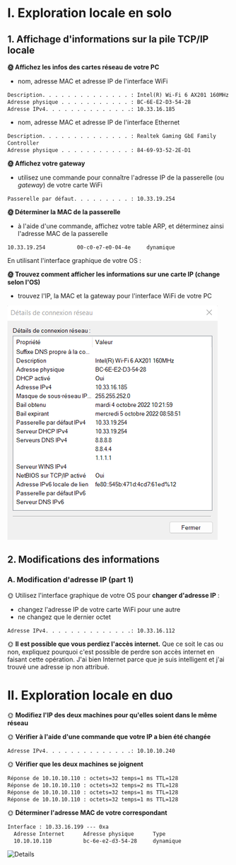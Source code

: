 # I. Exploration locale en solo
## 1. Affichage d'informations sur la pile TCP/IP locale
**🌞 Affichez les infos des cartes réseau de votre PC**
- nom, adresse MAC et adresse IP de l'interface WiFi
```
Description. . . . . . . . . . . . . . : Intel(R) Wi-Fi 6 AX201 160MHz
Adresse physique . . . . . . . . . . . : BC-6E-E2-D3-54-28
Adresse IPv4. . . . . . . . . . . . . .: 10.33.16.185
```
- nom, adresse MAC et adresse IP de l'interface Ethernet
```
Description. . . . . . . . . . . . . . : Realtek Gaming GbE Family Controller
Adresse physique . . . . . . . . . . . : 84-69-93-52-2E-D1
```
**🌞 Affichez votre gateway**

- utilisez une commande pour connaître l'adresse IP de la passerelle (ou *gateway*) de votre carte WiFi
```
Passerelle par défaut. . . . . . . . . : 10.33.19.254
```
**🌞 Déterminer la MAC de la passerelle**

- à l'aide d'une commande, affichez votre table ARP, et déterminez ainsi l'adresse MAC de la passerelle
```
10.33.19.254          00-c0-e7-e0-04-4e     dynamique
```
En utilisant l'interface graphique de votre OS :  

**🌞 Trouvez comment afficher les informations sur une carte IP (change selon l'OS)**

- trouvez l'IP, la MAC et la gateway pour l'interface WiFi de votre PC


![Details](./pics/DetailsWindows.png)

## 2. Modifications des informations
### A. Modification d'adresse IP (part 1)
🌞 Utilisez l'interface graphique de votre OS pour **changer d'adresse IP** :
- changez l'adresse IP de votre carte WiFi pour une autre
- ne changez que le dernier octet
```
Adresse IPv4. . . . . . . . . . . . . .: 10.33.16.112
```
🌞 **Il est possible que vous perdiez l'accès internet.** Que ce soit le cas ou non, expliquez pourquoi c'est possible de perdre son accès internet en faisant cette opération.
J'ai bien Internet parce que je suis intelligent et j'ai trouvé une adresse ip non attribué.

# II. Exploration locale en duo

🌞 **Modifiez l'IP des deux machines pour qu'elles soient dans le même réseau**

🌞 **Vérifier à l'aide d'une commande que votre IP a bien été changée**
```
Adresse IPv4. . . . . . . . . . . . . .: 10.10.10.240
```

🌞 **Vérifier que les deux machines se joignent**
```Envoi d’une requête 'Ping'  10.10.10.240 avec 32 octets de données :
Réponse de 10.10.10.110 : octets=32 temps=1 ms TTL=128
Réponse de 10.10.10.110 : octets=32 temps=2 ms TTL=128
Réponse de 10.10.10.110 : octets=32 temps=1 ms TTL=128
Réponse de 10.10.10.110 : octets=32 temps=1 ms TTL=128
```
🌞 **Déterminer l'adresse MAC de votre correspondant**
```
Interface : 10.33.16.199 --- 0xa
  Adresse Internet      Adresse physique      Type
  10.10.10.110          bc-6e-e2-d3-54-28     dynamique
```
![Details](./pics/issou-risitas.gif)

